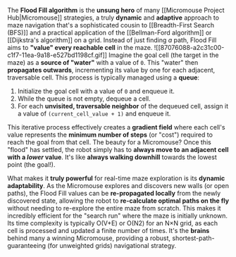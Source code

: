 The **Flood Fill algorithm** is the **unsung hero** of many [[Micromouse Project Hub|Micromouse]] strategies, a truly **dynamic** and **adaptive** approach to maze navigation that's a sophisticated cousin to [[Breadth-First Search (BFS)]] and a practical application of the [[Bellman-Ford algorithm]] or [[Dijkstra's algorithm]] on a grid. Instead of just finding _a_ path, Flood Fill aims to **"value" every reachable cell** in the maze.
![[87076088-a2c31c00-c1f7-11ea-9a18-e527bd1198cf.gif]]
Imagine the goal cell (the target in the maze) as a **source of "water"** with a value of `0`. This "water" then **propagates outwards**, incrementing its value by one for each adjacent, traversable cell. This process is typically managed using a **queue**:

1. Initialize the goal cell with a value of `0` and enqueue it.
2. While the queue is not empty, dequeue a cell.
3. For each **unvisited, traversable neighbor** of the dequeued cell, assign it a value of `(current_cell_value + 1)` and enqueue it.

This iterative process effectively creates a **gradient field** where each cell's value represents the **minimum number of steps** (or "cost") required to reach the goal from that cell. The beauty for a Micromouse? Once this "flood" has settled, the robot simply has to **always move to an adjacent cell with a _lower_ value**. It's like **always walking downhill** towards the lowest point (the goal!).

What makes it **truly powerful** for real-time maze exploration is its **dynamic adaptability**. As the Micromouse explores and discovers new walls (or open paths), the Flood Fill values can be **re-propagated locally** from the newly discovered state, allowing the robot to **re-calculate optimal paths on the fly** without needing to re-explore the entire maze from scratch. This makes it incredibly efficient for the "search run" where the maze is initially unknown. Its time complexity is typically O(V+E) or O(N2) for an N×N grid, as each cell is processed and updated a finite number of times. It's the **brains** behind many a winning Micromouse, providing a robust, shortest-path-guaranteeing (for unweighted grids) navigational strategy.
